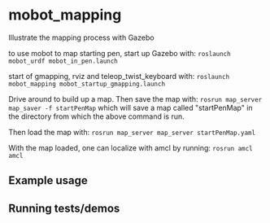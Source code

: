# mobot_mapping
Illustrate the mapping process with Gazebo

to use mobot to map starting pen, start up Gazebo with:
`roslaunch mobot_urdf mobot_in_pen.launch`

start of gmapping, rviz and teleop_twist_keyboard with:
`roslaunch mobot_mapping mobot_startup_gmapping.launch`

Drive around to build up a map.  Then save the map with:
`rosrun map_server map_saver -f startPenMap`
which will save a map called "startPenMap" in the directory from which the above command is run.

Then load the map with:
`rosrun map_server map_server startPenMap.yaml`

With the map loaded, one can localize with amcl by running:
`rosrun amcl amcl`

## Example usage

## Running tests/demos
    
